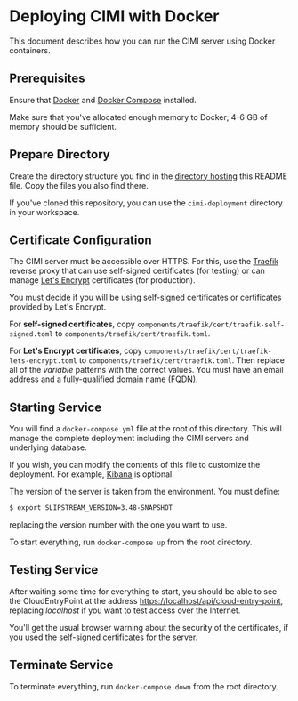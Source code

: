 # Deploying CIMI with Docker

This document describes how you can run the CIMI server using Docker
containers.

## Prerequisites

Ensure that [Docker](https://www.docker.com/) and [Docker
Compose](https://docs.docker.com/compose/) installed.

Make sure that you've allocated enough memory to Docker; 4-6 GB of
memory should be sufficient.

## Prepare Directory

Create the directory structure you find in the [directory
hosting](https://github.com/slipstream/SlipStreamServer/tree/master/cimi-deployment)
this README file.  Copy the files you also find there.

If you've cloned this repository, you can use the `cimi-deployment`
directory in your workspace.

## Certificate Configuration

The CIMI server must be accessible over HTTPS. For this, use the
[Traefik](https://traefik.io/) reverse proxy that can use self-signed
certificates (for testing) or can manage [Let's
Encrypt](https://letsencrypt.org/) certificates (for production).

You must decide if you will be using self-signed certificates or
certificates provided by Let's Encrypt.

For **self-signed certificates**, copy
`components/traefik/cert/traefik-self-signed.toml` to
`components/traefik/cert/traefik.toml`.

For **Let's Encrypt certificates**, copy
`components/traefik/cert/traefik-lets-encrypt.toml` to
`components/traefik/cert/traefik.toml`.  Then replace all of the
*$variable$* patterns with the correct values.  You must have an email
address and a fully-qualified domain name (FQDN).

## Starting Service

You will find a `docker-compose.yml` file at the root of this
directory.  This will manage the complete deployment including the
CIMI servers and underlying database.

If you wish, you can modify the contents of this file to customize the
deployment.  For example,
[Kibana](https://www.elastic.co/products/kibana) is optional.

The version of the server is taken from the environment.  You must
define:

```sh
$ export SLIPSTREAM_VERSION=3.48-SNAPSHOT
```

replacing the version number with the one you want to use.

To start everything, run `docker-compose up` from the root directory.

## Testing Service

After waiting some time for everything to start, you should be able to
see the CloudEntryPoint at the address
[https://localhost/api/cloud-entry-point](https://localhost/api/cloud-entry-point),
replacing *localhost* if you want to test access over the Internet.

You'll get the usual browser warning about the security of the
certificates, if you used the self-signed certificates for the server.

## Terminate Service

To terminate everything, run `docker-compose down` from the root
directory.
